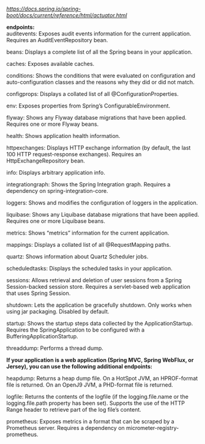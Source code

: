 _https://docs.spring.io/spring-boot/docs/current/reference/html/actuator.html_  

**endpoints:**  
auditevents: Exposes audit events information for the current application. Requires an AuditEventRepository bean.  

beans: Displays a complete list of all the Spring beans in your application.  

caches: Exposes available caches.  

conditions: Shows the conditions that were evaluated on configuration and auto-configuration classes and the reasons why they did or did not match.  

configprops: Displays a collated list of all @ConfigurationProperties.  

env: Exposes properties from Spring’s ConfigurableEnvironment.  

flyway: Shows any Flyway database migrations that have been applied. Requires one or more Flyway beans.  

health: Shows application health information.  

httpexchanges: Displays HTTP exchange information (by default, the last 100 HTTP request-response exchanges). Requires an HttpExchangeRepository bean.  

info: Displays arbitrary application info.  

integrationgraph: Shows the Spring Integration graph. Requires a dependency on spring-integration-core.  

loggers: Shows and modifies the configuration of loggers in the application.  

liquibase: Shows any Liquibase database migrations that have been applied. Requires one or more Liquibase beans.  

metrics: Shows “metrics” information for the current application.  

mappings: Displays a collated list of all @RequestMapping paths.  

quartz: Shows information about Quartz Scheduler jobs.  

scheduledtasks: Displays the scheduled tasks in your application.  

sessions: Allows retrieval and deletion of user sessions from a Spring Session-backed session store. Requires a servlet-based web application that uses Spring Session.  

shutdown: Lets the application be gracefully shutdown. Only works when using jar packaging. Disabled by default.  

startup: Shows the startup steps data collected by the ApplicationStartup. Requires the SpringApplication to be configured with a BufferingApplicationStartup.  

threaddump: Performs a thread dump.  
  
**If your application is a web application (Spring MVC, Spring WebFlux, or Jersey), you can use the following additional endpoints:**  

heapdump: Returns a heap dump file. On a HotSpot JVM, an HPROF-format file is returned. On an OpenJ9 JVM, a PHD-format file is returned.  

logfile: Returns the contents of the logfile (if the logging.file.name or the logging.file.path property has been set). Supports the use of the HTTP Range header to retrieve part of the log file’s content.  

prometheus: Exposes metrics in a format that can be scraped by a Prometheus server. Requires a dependency on micrometer-registry-prometheus.  

